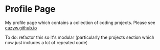 # Profile Page

My profile page which contains a collection of coding projects. Please see [cazyw.github.io](cazyw.github.io)

To do: refactor this so it's modular (particularly the projects section which now just includes a lot of repeated code)
